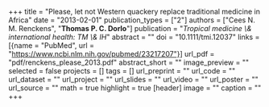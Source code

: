 +++
title = "Please, let not Western quackery replace traditional medicine in Africa"
date = "2013-02-01"
publication_types = ["2"]
authors = ["Cees N. M. Renckens", "**Thomas P. C. Dorlo**"]
publication = "_Tropical medicine \\& international health: TM \\& IH_"
abstract = ""
doi = "10.1111/tmi.12037"
links = [{name = "PubMed", url = "https://www.ncbi.nlm.nih.gov/pubmed/23217207"}]
url_pdf = "pdf/renckens_please_2013.pdf"
abstract_short = ""
image_preview = ""
selected = false
projects = []
tags = []
url_preprint = ""
url_code = ""
url_dataset = ""
url_project = ""
url_slides = ""
url_video = ""
url_poster = ""
url_source = ""
math = true
highlight = true
[header]
image = ""
caption = ""
+++
